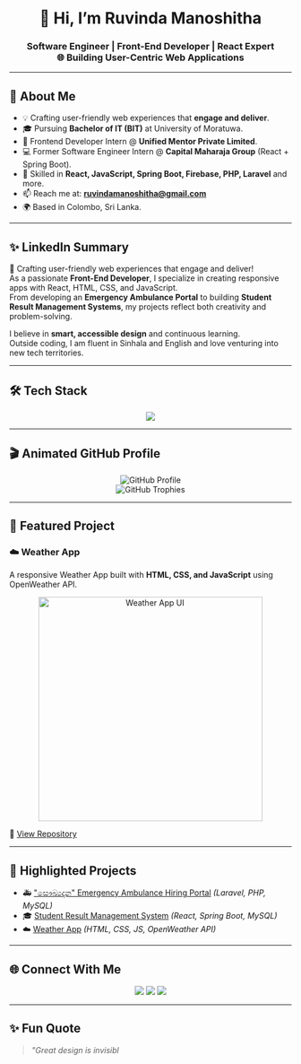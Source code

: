 <h1 align="center">👋 Hi, I’m Ruvinda Manoshitha</h1>

<h3 align="center">
Software Engineer | Front-End Developer | React Expert  
<br/>
🌐 Building User-Centric Web Applications
</h3>

---

## 🚀 About Me
- 💡 Crafting user-friendly web experiences that **engage and deliver**.  
- 🎓 Pursuing **Bachelor of IT (BIT)** at University of Moratuwa.  
- 💼 Frontend Developer Intern @ **Unified Mentor Private Limited**.  
- 💻 Former Software Engineer Intern @ **Capital Maharaja Group** (React + Spring Boot).  
- 🌱 Skilled in **React, JavaScript, Spring Boot, Firebase, PHP, Laravel** and more.  
- 📫 Reach me at: **[ruvindamanoshitha@gmail.com](mailto:ruvindamanoshitha@gmail.com)**  
- 🌍 Based in Colombo, Sri Lanka.  

---

## ✨ LinkedIn Summary
👋 Crafting user-friendly web experiences that engage and deliver!  
As a passionate **Front-End Developer**, I specialize in creating responsive apps with React, HTML, CSS, and JavaScript.  
From developing an **Emergency Ambulance Portal** to building **Student Result Management Systems**, my projects reflect both creativity and problem-solving.  

I believe in **smart, accessible design** and continuous learning.  
Outside coding, I am fluent in Sinhala and English and love venturing into new tech territories.  

---

## 🛠️ Tech Stack
<p align="center">
  <img src="https://skillicons.dev/icons?i=html,css,js,react,redux,flutter,php,laravel,java,spring,mysql,mongodb,firebase,git,github,vscode,androidstudio&perline=8" />
</p>

---

## 🎬 Animated GitHub Profile
<p align="center">
  <img src="https://github-profile-summary-cards.vercel.app/api/cards/profile-details?username=Ruvi7599&theme=radical" alt="GitHub Profile"/>
  <br/>
  <img src="https://github-profile-trophy.vercel.app/?username=Ruvi7599&theme=radical&margin-w=10&margin-h=10&row=1" alt="GitHub Trophies"/>
</p>

---

## 🌟 Featured Project
### ☁️ Weather App
A responsive Weather App built with **HTML, CSS, and JavaScript** using OpenWeather API.  

<p align="center">
  <img src="ui/Results.png" width="400px" alt="Weather App UI"/>
</p>

🔗 [View Repository](https://github.com/Ruvi7599/weather-app)

---

## 📂 Highlighted Projects
- 🚑 ["සෞඛ්‍යදාන" Emergency Ambulance Hiring Portal](#) *(Laravel, PHP, MySQL)*  
- 🎓 [Student Result Management System](#) *(React, Spring Boot, MySQL)*  
- ☁️ [Weather App](https://github.com/Ruvi7599/weather-app) *(HTML, CSS, JS, OpenWeather API)*  

---

## 🌐 Connect With Me
<p align="center">
  <a href="https://github.com/Ruvi7599"><img src="https://img.shields.io/badge/GitHub-181717?style=for-the-badge&logo=github&logoColor=white"/></a>
  <a href="mailto:ruvindamanoshitha@gmail.com"><img src="https://img.shields.io/badge/Email-D14836?style=for-the-badge&logo=gmail&logoColor=white"/></a>
  <a href="https://www.linkedin.com/in/ruvindamanoshitha"><img src="https://img.shields.io/badge/LinkedIn-0077B5?style=for-the-badge&logo=linkedin&logoColor=white"/></a>
</p>

---

## ✨ Fun Quote
> *"Great design is invisibl*
